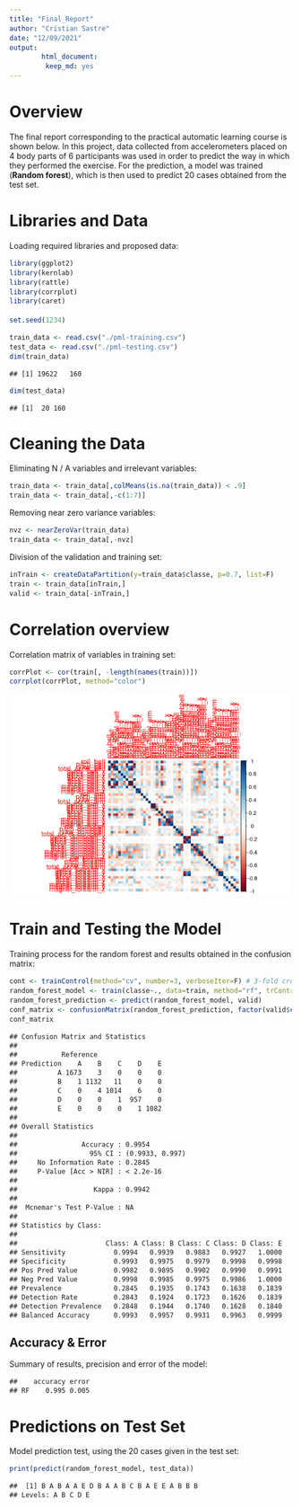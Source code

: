 ```yaml
---
title: "Final_Report"
author: "Cristian Sastre"
date: "12/09/2021"
output: 
        html_document:
         keep_md: yes
---
```




# Overview

The final report corresponding to the practical automatic learning course is shown below. In this project, data collected from accelerometers placed on 4 body parts of 6 participants was used in order to predict the way in which they performed the exercise. For the prediction, a model was trained (**Random forest**), which is then used to predict 20 cases obtained from the test set. 


# Libraries and Data

Loading required libraries and proposed data:

```r
library(ggplot2)
library(kernlab)
library(rattle)
library(corrplot)
library(caret)

set.seed(1234)
```


```r
train_data <- read.csv("./pml-training.csv")
test_data <- read.csv("./pml-testing.csv")
dim(train_data)
```

```
## [1] 19622   160
```

```r
dim(test_data)
```

```
## [1]  20 160
```


# Cleaning the Data

Eliminating N / A variables and irrelevant variables:

```r
train_data <- train_data[,colMeans(is.na(train_data)) < .9]
train_data <- train_data[,-c(1:7)]
```

Removing near zero variance variables:

```r
nvz <- nearZeroVar(train_data)
train_data <- train_data[,-nvz]
```

Division of the validation and training set:

```r
inTrain <- createDataPartition(y=train_data$classe, p=0.7, list=F)
train <- train_data[inTrain,]
valid <- train_data[-inTrain,]
```


# Correlation overview

Correlation matrix of variables in training set:

```r
corrPlot <- cor(train[, -length(names(train))])
corrplot(corrPlot, method="color")
```

![](Final_Report_files/figure-html/unnamed-chunk-5-1.png)<!-- -->


# Train and Testing the Model

Training process for the random forest and results obtained in the confusion matrix:

```r
cont <- trainControl(method="cv", number=3, verboseIter=F) # 3-fold cross validation.
random_forest_model <- train(classe~., data=train, method="rf", trControl = cont, tuneLength = 5)
random_forest_prediction <- predict(random_forest_model, valid)
conf_matrix <- confusionMatrix(random_forest_prediction, factor(valid$classe))
conf_matrix
```

```
## Confusion Matrix and Statistics
## 
##           Reference
## Prediction    A    B    C    D    E
##          A 1673    3    0    0    0
##          B    1 1132   11    0    0
##          C    0    4 1014    6    0
##          D    0    0    1  957    0
##          E    0    0    0    1 1082
## 
## Overall Statistics
##                                          
##                Accuracy : 0.9954         
##                  95% CI : (0.9933, 0.997)
##     No Information Rate : 0.2845         
##     P-Value [Acc > NIR] : < 2.2e-16      
##                                          
##                   Kappa : 0.9942         
##                                          
##  Mcnemar's Test P-Value : NA             
## 
## Statistics by Class:
## 
##                      Class: A Class: B Class: C Class: D Class: E
## Sensitivity            0.9994   0.9939   0.9883   0.9927   1.0000
## Specificity            0.9993   0.9975   0.9979   0.9998   0.9998
## Pos Pred Value         0.9982   0.9895   0.9902   0.9990   0.9991
## Neg Pred Value         0.9998   0.9985   0.9975   0.9986   1.0000
## Prevalence             0.2845   0.1935   0.1743   0.1638   0.1839
## Detection Rate         0.2843   0.1924   0.1723   0.1626   0.1839
## Detection Prevalence   0.2848   0.1944   0.1740   0.1628   0.1840
## Balanced Accuracy      0.9993   0.9957   0.9931   0.9963   0.9999
```

## Accuracy & Error

Summary of results, precision and error of the model: 

```
##    accuracy error
## RF    0.995 0.005
```


# Predictions on Test Set

Model prediction test, using the 20 cases given in the test set:

```r
print(predict(random_forest_model, test_data))
```

```
##  [1] B A B A A E D B A A B C B A E E A B B B
## Levels: A B C D E
```
